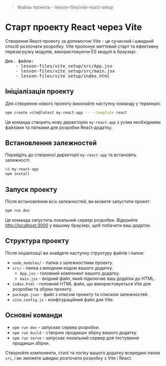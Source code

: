 > Файлы проекта - lesson-files/vite-react-setup

# Старт проекту React через Vite

Створення React-проекту за допомогою Vite - це сучасний і швидкий спосіб розпочати розробку. Vite пропонує миттєвий 
старт та ефективну перезагрузку модулів, використовуючи ES модулі в браузері.

<pre>
Див. файли:
    - lesson-files/vite_setup/src/App.jsx
    - lesson-files/vite_setup/src/main.jsx
    - lesson-files/vite_setup/index.html
</pre>

## Ініціалізація проекту

Для створення нового проекту виконайте наступну команду у терміналі:

```bash
npm create vite@latest my-react-app -- --template react
```

Ця команда створить нову директорію `my-react-app` з усіма необхідними файлами та папками для розробки React-додатку.

## Встановлення залежностей

Перейдіть до створеної директорії `my-react-app` та встановіть залежності:

```bash
cd my-react-app
npm install
```

## Запуск проекту

Після встановлення всіх залежностей, ви можете запустити проект:
```bash
npm run dev
```


Ця команда запустить локальний сервер розробки. Відкрийте [http://localhost:3000](http://localhost:3000) у вашому браузері, щоб побачити ваш додаток.

## Структура проекту

Після ініціалізації ви знайдете наступну структуру файлів і папок:

- `node_modules/` - папка з залежностями проекту.
- `src/` - папка з вихідним кодом вашого додатку.
    - `App.jsx` - головний компонент вашого додатку.
    - `main.jsx` - вхідний файл, який підключає ваш додаток до HTML.
- `index.html` - головний HTML файл, що використовується Vite для розробки та збірки проекту.
- `package.json` - файл з описом проекту та списком залежностей.
- `vite.config.js` - конфігураційний файл для Vite.

## Основні команди

- `npm run dev` - запускає сервер розробки.
- `npm run build` - створює продакшн збірку вашого додатку.
- `npm run serve` - запускає локальний сервер для тестування продакшн збірки.

Створюйте компоненти, стилі та логіку вашого додатку всередині папки `src`, і ви зможете швидко розпочати розробку з Vite і React.
